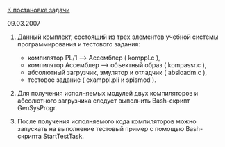 [К постановке задачи](documnetation.md)

09.03.2007

1. Данный комплект, состоящий из трех элементов учебной системы программирования
и тестового задания:
    - компилятор    PL/1 --> Ассемблер   ( komppl.c ),
    - компилятор    Ассемблер --> объектный образ  ( kompassr.c ),
    - абсолютный загрузчик, эмулятор и отладчик ( absloadm.c ),
    - тестовое задание ( examppl.pli и spismod ).
    
2. Для получения исполняемых модулей двух компиляторов и абсолютного загрузчика
следует выполнить Bash-скрипт GenSysProgr.

3. После получения исполняемого кода компиляторов можно запускать на выполнение
тестовый пример с помощью Bash-скрипта StartTestTask.